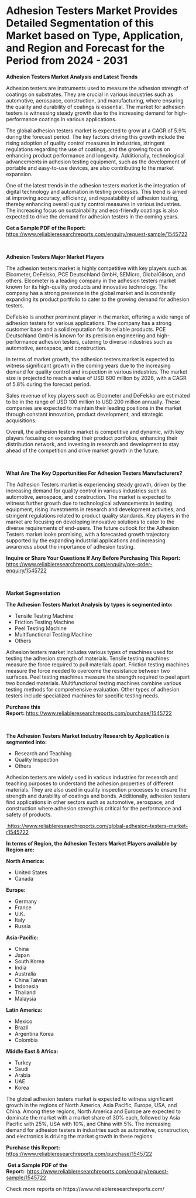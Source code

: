 <p><h1>Adhesion Testers Market Provides Detailed Segmentation of this Market based on Type, Application, and Region and Forecast for the Period from 2024 - 2031</h1></p><p><strong>Adhesion Testers Market Analysis and Latest Trends</strong></p>
<p><p>Adhesion testers are instruments used to measure the adhesion strength of coatings on substrates. They are crucial in various industries such as automotive, aerospace, construction, and manufacturing, where ensuring the quality and durability of coatings is essential. The market for adhesion testers is witnessing steady growth due to the increasing demand for high-performance coatings in various applications.</p><p>The global adhesion testers market is expected to grow at a CAGR of 5.9% during the forecast period. The key factors driving this growth include the rising adoption of quality control measures in industries, stringent regulations regarding the use of coatings, and the growing focus on enhancing product performance and longevity. Additionally, technological advancements in adhesion testing equipment, such as the development of portable and easy-to-use devices, are also contributing to the market expansion.</p><p>One of the latest trends in the adhesion testers market is the integration of digital technology and automation in testing processes. This trend is aimed at improving accuracy, efficiency, and repeatability of adhesion testing, thereby enhancing overall quality control measures in various industries. The increasing focus on sustainability and eco-friendly coatings is also expected to drive the demand for adhesion testers in the coming years.</p></p>
<p><strong>Get a Sample PDF of the Report:&nbsp;</strong> <a href="https://www.reliableresearchreports.com/enquiry/request-sample/1545722">https://www.reliableresearchreports.com/enquiry/request-sample/1545722</a></p>
<p>&nbsp;</p>
<p><strong>Adhesion Testers Major Market Players</strong></p>
<p><p>The adhesion testers market is highly competitive with key players such as Elcometer, DeFelsko, PCE Deutschland GmbH, SEMicro, GlobalGilson, and others. Elcometer is a leading company in the adhesion testers market known for its high-quality products and innovative technology. The company has a strong presence in the global market and is constantly expanding its product portfolio to cater to the growing demand for adhesion testers.</p><p>DeFelsko is another prominent player in the market, offering a wide range of adhesion testers for various applications. The company has a strong customer base and a solid reputation for its reliable products. PCE Deutschland GmbH is known for its precision engineering and high-performance adhesion testers, catering to diverse industries such as automotive, aerospace, and construction.</p><p>In terms of market growth, the adhesion testers market is expected to witness significant growth in the coming years due to the increasing demand for quality control and inspection in various industries. The market size is projected to reach a value of USD 600 million by 2026, with a CAGR of 5.8% during the forecast period.</p><p>Sales revenue of key players such as Elcometer and DeFelsko are estimated to be in the range of USD 100 million to USD 200 million annually. These companies are expected to maintain their leading positions in the market through constant innovation, product development, and strategic acquisitions.</p><p>Overall, the adhesion testers market is competitive and dynamic, with key players focusing on expanding their product portfolios, enhancing their distribution network, and investing in research and development to stay ahead of the competition and drive market growth in the future.</p></p>
<p>&nbsp;</p>
<p><strong>What Are The Key Opportunities For Adhesion Testers Manufacturers?</strong></p>
<p><p>The Adhesion Testers market is experiencing steady growth, driven by the increasing demand for quality control in various industries such as automotive, aerospace, and construction. The market is expected to witness further growth due to technological advancements in testing equipment, rising investments in research and development activities, and stringent regulations related to product quality standards. Key players in the market are focusing on developing innovative solutions to cater to the diverse requirements of end-users. The future outlook for the Adhesion Testers market looks promising, with a forecasted growth trajectory supported by the expanding industrial applications and increasing awareness about the importance of adhesion testing.</p></p>
<p><strong>Inquire or Share Your Questions If Any Before Purchasing This Report:</strong> <a href="https://www.reliableresearchreports.com/enquiry/pre-order-enquiry/1545722">https://www.reliableresearchreports.com/enquiry/pre-order-enquiry/1545722</a></p>
<p>&nbsp;</p>
<p><strong>Market Segmentation</strong></p>
<p><strong>The Adhesion Testers Market Analysis by types is segmented into:</strong></p>
<p><ul><li>Tensile Testing Machine</li><li>Friction Testing Machine</li><li>Peel Testing Machine</li><li>Multifunctional Testing Machine</li><li>Others</li></ul></p>
<p><p>Adhesion testers market includes various types of machines used for testing the adhesion strength of materials. Tensile testing machines measure the force required to pull materials apart. Friction testing machines measure the force needed to overcome the resistance between two surfaces. Peel testing machines measure the strength required to peel apart two bonded materials. Multifunctional testing machines combine various testing methods for comprehensive evaluation. Other types of adhesion testers include specialized machines for specific testing needs.</p></p>
<p><strong>Purchase this Report:&nbsp;</strong><a href="https://www.reliableresearchreports.com/purchase/1545722">https://www.reliableresearchreports.com/purchase/1545722</a></p>
<p>&nbsp;</p>
<p><strong>The Adhesion Testers Market Industry Research by Application is segmented into:</strong></p>
<p><ul><li>Research and Teaching</li><li>Quality Inspection</li><li>Others</li></ul></p>
<p><p>Adhesion testers are widely used in various industries for research and teaching purposes to understand the adhesion properties of different materials. They are also used in quality inspection processes to ensure the strength and durability of coatings and bonds. Additionally, adhesion testers find applications in other sectors such as automotive, aerospace, and construction where adhesion strength is critical for the performance and safety of products.</p></p>
<p><a href="https://www.reliableresearchreports.com/global-adhesion-testers-market-r1545722">&nbsp;https://www.reliableresearchreports.com/global-adhesion-testers-market-r1545722</a></p>
<p><strong>In terms of Region, the Adhesion Testers Market Players available by Region are:</strong></p>
<p>
    <p> <strong> North America: </strong>
        <ul>
            <li>United States</li>
            <li>Canada</li>
        </ul>
        </p> 
    <p> <strong> Europe: </strong>
        <ul>
            <li>Germany</li>
            <li>France</li>
            <li>U.K.</li>
            <li>Italy</li>
            <li>Russia</li>
        </ul>
        </p> 
    <p> <strong> Asia-Pacific: </strong>
        <ul>
            <li>China</li>
            <li>Japan</li>
            <li>South Korea</li>
            <li>India</li>
            <li>Australia</li>
            <li>China Taiwan</li>
            <li>Indonesia</li>
            <li>Thailand</li>
            <li>Malaysia</li>
        </ul>
        </p> 
    <p> <strong> Latin America: </strong>
        <ul>
            <li>Mexico</li>
            <li>Brazil</li>
            <li>Argentina Korea</li>
            <li>Colombia</li>
        </ul>
        </p> 
    <p> <strong> Middle East & Africa: </strong>
        <ul>
            <li>Turkey</li>
            <li>Saudi</li>
            <li>Arabia</li>
            <li>UAE</li>
            <li>Korea</li>
        </ul>
    </p>
    </p>
<p><p>The global adhesion testers market is expected to witness significant growth in the regions of North America, Asia Pacific, Europe, USA, and China. Among these regions, North America and Europe are expected to dominate the market with a market share of 30% each, followed by Asia Pacific with 25%, USA with 10%, and China with 5%. The increasing demand for adhesion testers in industries such as automotive, construction, and electronics is driving the market growth in these regions.</p></p>
<p><strong>Purchase this Report: </strong><a href="https://www.reliableresearchreports.com/purchase/1545722">https://www.reliableresearchreports.com/purchase/1545722</a></p>
<p>&nbsp;<strong>Get a Sample PDF of the Report:&nbsp;&nbsp;</strong><a href="https://www.reliableresearchreports.com/enquiry/request-sample/1545722">https://www.reliableresearchreports.com/enquiry/request-sample/1545722</a></p>
<p><strong></strong></p>
<p>Check more reports on https://www.reliableresearchreports.com/</p>